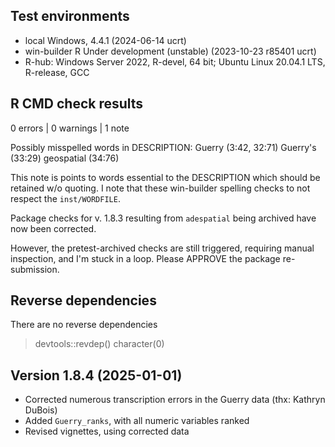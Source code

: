 ## Test environments
* local Windows, 4.4.1 (2024-06-14 ucrt)
* win-builder R Under development (unstable) (2023-10-23 r85401 ucrt)
* R-hub: Windows Server 2022, R-devel, 64 bit; Ubuntu Linux 20.04.1 LTS, R-release, GCC

## R CMD check results

0 errors | 0 warnings | 1 note

Possibly misspelled words in DESCRIPTION:
  Guerry (3:42, 32:71)
  Guerry's (33:29)
  geospatial (34:76)

This note is points to words essential to the DESCRIPTION which should be retained w/o quoting.
I note that these win-builder spelling checks to not respect the `inst/WORDFILE`.

Package checks for v. 1.8.3 resulting from `adespatial` being archived have now been corrected.

However, the pretest-archived checks are still triggered, requiring manual inspection, and I'm stuck in
a loop. Please APPROVE the package re-submission.


## Reverse dependencies

There are no reverse dependencies

> devtools::revdep()
character(0)

## Version 1.8.4 (2025-01-01)

* Corrected numerous transcription errors in the Guerry data (thx: Kathryn DuBois)
* Added `Guerry_ranks`, with all numeric variables ranked
* Revised vignettes, using corrected data



